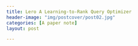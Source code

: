```yaml
---
title: Lero A Learning-to-Rank Query Optimizer
header-image: "img/postcover/post02.jpg"
categories: [A paper note]
layout: post

---
```












### 











